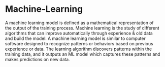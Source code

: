 # Machine-Learning
A machine learning model is defined as a mathematical representation of the output of the training process. Machine learning is the study of different algorithms that can improve automatically through experience &amp; old data and build the model. A machine learning model is similar to computer software designed to recognize patterns or behaviors based on previous experience or data. The learning algorithm discovers patterns within the training data, and it outputs an ML model which captures these patterns and makes predictions on new data.
